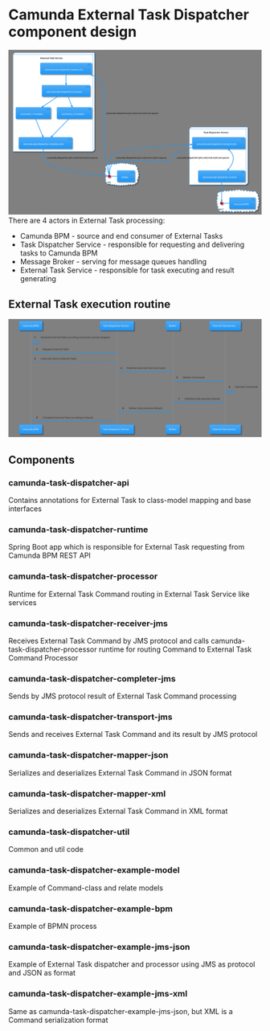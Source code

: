 # Camunda External Task Dispatcher component design
![](./component-diagram.svg)
There are 4 actors in External Task processing:
- Camunda BPM - source and end consumer of External Tasks
- Task Dispatcher Service - responsible for requesting and delivering tasks to Camunda BPM
- Message Broker - serving for message queues handling
- External Task Service - responsible for task executing and result generating
## External Task execution routine
![](./sequence-diagram.svg)
## Components
### camunda-task-dispatcher-api
Contains annotations for External Task to class-model mapping and base interfaces
### camunda-task-dispatcher-runtime
Spring Boot app which is responsible for External Task requesting from Camunda BPM REST API
### camunda-task-dispatcher-processor
Runtime for External Task Command routing in External Task Service like services
### camunda-task-dispatcher-receiver-jms
Receives External Task Command by JMS protocol and calls camunda-task-dispatcher-processor runtime for routing Command to External Task Command Processor
### camunda-task-dispatcher-completer-jms
Sends by JMS protocol result of External Task Command processing
### camunda-task-dispatcher-transport-jms
Sends and receives External Task Command and its result by JMS protocol
### camunda-task-dispatcher-mapper-json
Serializes and deserializes External Task Command in JSON format
### camunda-task-dispatcher-mapper-xml
Serializes and deserializes External Task Command in XML format
### camunda-task-dispatcher-util
Common and util code
### camunda-task-dispatcher-example-model
Example of Command-class and relate models
### camunda-task-dispatcher-example-bpm
Example of BPMN process
### camunda-task-dispatcher-example-jms-json
Example of External Task dispatcher and processor using JMS as protocol and JSON as format
### camunda-task-dispatcher-example-jms-xml
Same as camunda-task-dispatcher-example-jms-json, but XML is a Command serialization format